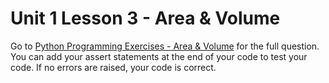 # Unit 1 Lesson 3 - Area & Volume

Go to [Python Programming Exercises - Area & Volume](https://inventwithpython.com/PythonProgrammingExercisesGentlyExplained.pdf#page=21) for the full question. You can add your assert statements at the end of your code to test your code. If no errors are raised, your code is correct.